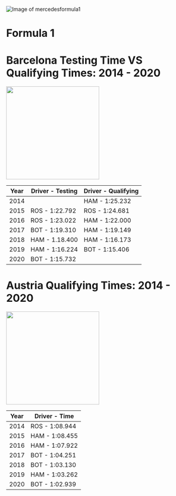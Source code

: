 
![Image of mercedesformula1](https://www.mercedesamgf1.com/en/news/2020/06/silver-arrows-return-racing-renewed-purpose/_jcr_content/root/slider/sliderchilditems/slideritem/image/MQ7-0-image-20200629112832/200618_W11_black_44_vp253_4k_EDIT_4252.jpeg)
# Formula 1

# Barcelona Testing Time VS Qualifying Times: 2014 - 2020
<img src="https://upload.wikimedia.org/wikipedia/commons/9/9c/Formula1_Circuit_Catalunya.svg" width="250" height="250">

Year         | Driver - Testing | Driver - Qualifying
------------ | -----------------| -------------
2014         |                  | HAM - 1:25.232 
2015         |ROS - 1:22.792    | ROS - 1:24.681
2016         |ROS - 1:23.022    | HAM - 1:22.000
2017         |BOT - 1:19.310    | HAM - 1:19.149
2018         |HAM - 1.18.400    | HAM - 1:16.173
2019         |HAM - 1:16.224    | BOT - 1:15.406
2020         |BOT - 1:15.732


# Austria Qualifying Times: 2014 - 2020
<img src="https://upload.wikimedia.org/wikipedia/commons/b/b2/Circuit_Red_Bull_Ring.svg" width="250" height="250">

Year         | Driver - Time  
------------ | ---------------
2014         |ROS - 1:08.944                 
2015         |HAM - 1:08.455   
2016         |HAM - 1:07.922  
2017         |BOT - 1:04.251
2018         |BOT - 1:03.130
2019         |HAM - 1:03.262    
2020         |BOT - 1:02.939
